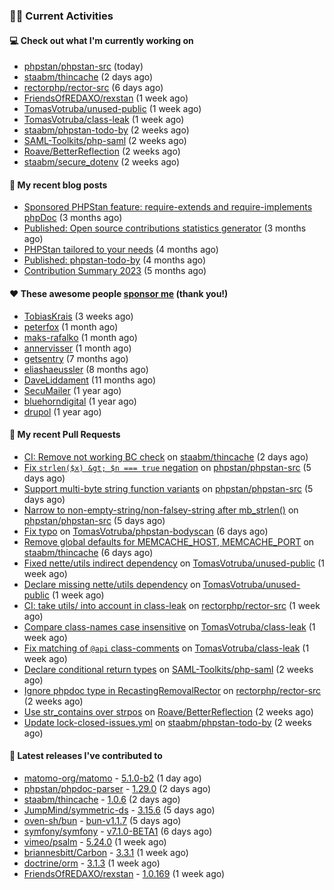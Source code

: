 ### 👨‍💻 Current Activities


#### 💻 Check out what I'm currently working on

- [phpstan/phpstan-src](https://github.com/phpstan/phpstan-src) (today)
- [staabm/thincache](https://github.com/staabm/thincache) (2 days ago)
- [rectorphp/rector-src](https://github.com/rectorphp/rector-src) (6 days ago)
- [FriendsOfREDAXO/rexstan](https://github.com/FriendsOfREDAXO/rexstan) (1 week ago)
- [TomasVotruba/unused-public](https://github.com/TomasVotruba/unused-public) (1 week ago)
- [TomasVotruba/class-leak](https://github.com/TomasVotruba/class-leak) (1 week ago)
- [staabm/phpstan-todo-by](https://github.com/staabm/phpstan-todo-by) (2 weeks ago)
- [SAML-Toolkits/php-saml](https://github.com/SAML-Toolkits/php-saml) (2 weeks ago)
- [Roave/BetterReflection](https://github.com/Roave/BetterReflection) (2 weeks ago)
- [staabm/secure_dotenv](https://github.com/staabm/secure_dotenv) (2 weeks ago)


#### 📜 My recent blog posts

- [Sponsored PHPStan feature: require-extends and require-implements phpDoc](https://staabm.github.io/2024/01/15/phpstan-require-extends-implements.html) (3 months ago)
- [Published: Open source contributions statistics generator](https://staabm.github.io/2024/01/10/oss-contribs-published.html) (3 months ago)
- [PHPStan tailored to your needs](https://staabm.github.io/2024/01/01/phpstan-customizing.html) (4 months ago)
- [Published: phpstan-todo-by](https://staabm.github.io/2023/12/17/phpstan-todo-by-published.html) (4 months ago)
- [Contribution Summary 2023](https://staabm.github.io/2023/12/07/contribution-summary-2023.html) (5 months ago)


#### ❤️ These awesome people [sponsor me](https://github.com/sponsors/staabm) (thank you!)

- [TobiasKrais](https://github.com/TobiasKrais) (3 weeks ago)
- [peterfox](https://github.com/peterfox) (1 month ago)
- [maks-rafalko](https://github.com/maks-rafalko) (1 month ago)
- [annervisser](https://github.com/annervisser) (1 month ago)
- [getsentry](https://github.com/getsentry) (7 months ago)
- [eliashaeussler](https://github.com/eliashaeussler) (8 months ago)
- [DaveLiddament](https://github.com/DaveLiddament) (11 months ago)
- [SecuMailer](https://github.com/SecuMailer) (1 year ago)
- [bluehorndigital](https://github.com/bluehorndigital) (1 year ago)
- [drupol](https://github.com/drupol) (1 year ago)


#### 🔨 My recent Pull Requests

- [CI: Remove not working BC check](https://github.com/staabm/thincache/pull/28) on [staabm/thincache](https://github.com/staabm/thincache) (2 days ago)
- [Fix `strlen($x) &gt; $n === true` negation](https://github.com/phpstan/phpstan-src/pull/3040) on [phpstan/phpstan-src](https://github.com/phpstan/phpstan-src) (5 days ago)
- [Support multi-byte string function variants](https://github.com/phpstan/phpstan-src/pull/3039) on [phpstan/phpstan-src](https://github.com/phpstan/phpstan-src) (5 days ago)
- [Narrow to non-empty-string/non-falsey-string after mb_strlen()](https://github.com/phpstan/phpstan-src/pull/3038) on [phpstan/phpstan-src](https://github.com/phpstan/phpstan-src) (5 days ago)
- [Fix typo](https://github.com/TomasVotruba/phpstan-bodyscan/pull/3) on [TomasVotruba/phpstan-bodyscan](https://github.com/TomasVotruba/phpstan-bodyscan) (6 days ago)
- [Remove global defaults for MEMCACHE_HOST, MEMCACHE_PORT](https://github.com/staabm/thincache/pull/27) on [staabm/thincache](https://github.com/staabm/thincache) (6 days ago)
- [Fixed nette/utils indirect dependency](https://github.com/TomasVotruba/unused-public/pull/116) on [TomasVotruba/unused-public](https://github.com/TomasVotruba/unused-public) (1 week ago)
- [Declare missing nette/utils dependency](https://github.com/TomasVotruba/unused-public/pull/115) on [TomasVotruba/unused-public](https://github.com/TomasVotruba/unused-public) (1 week ago)
- [CI: take utils/ into account in class-leak](https://github.com/rectorphp/rector-src/pull/5847) on [rectorphp/rector-src](https://github.com/rectorphp/rector-src) (1 week ago)
- [Compare class-names case insensitive](https://github.com/TomasVotruba/class-leak/pull/42) on [TomasVotruba/class-leak](https://github.com/TomasVotruba/class-leak) (1 week ago)
- [Fix matching of `@api` class-comments](https://github.com/TomasVotruba/class-leak/pull/39) on [TomasVotruba/class-leak](https://github.com/TomasVotruba/class-leak) (1 week ago)
- [Declare conditional return types](https://github.com/SAML-Toolkits/php-saml/pull/585) on [SAML-Toolkits/php-saml](https://github.com/SAML-Toolkits/php-saml) (2 weeks ago)
- [Ignore phpdoc type in RecastingRemovalRector](https://github.com/rectorphp/rector-src/pull/5841) on [rectorphp/rector-src](https://github.com/rectorphp/rector-src) (2 weeks ago)
- [Use str_contains over strpos](https://github.com/Roave/BetterReflection/pull/1427) on [Roave/BetterReflection](https://github.com/Roave/BetterReflection) (2 weeks ago)
- [Update lock-closed-issues.yml](https://github.com/staabm/phpstan-todo-by/pull/92) on [staabm/phpstan-todo-by](https://github.com/staabm/phpstan-todo-by) (2 weeks ago)


#### 🔭 Latest releases I've contributed to

- [matomo-org/matomo](https://github.com/matomo-org/matomo) - [5.1.0-b2](https://github.com/matomo-org/matomo/releases/tag/5.1.0-b2) (1 day ago)
- [phpstan/phpdoc-parser](https://github.com/phpstan/phpdoc-parser) - [1.29.0](https://github.com/phpstan/phpdoc-parser/releases/tag/1.29.0) (2 days ago)
- [staabm/thincache](https://github.com/staabm/thincache) - [1.0.6](https://github.com/staabm/thincache/releases/tag/1.0.6) (2 days ago)
- [JumpMind/symmetric-ds](https://github.com/JumpMind/symmetric-ds) - [3.15.6](https://github.com/JumpMind/symmetric-ds/releases/tag/3.15.6) (5 days ago)
- [oven-sh/bun](https://github.com/oven-sh/bun) - [bun-v1.1.7](https://github.com/oven-sh/bun/releases/tag/bun-v1.1.7) (5 days ago)
- [symfony/symfony](https://github.com/symfony/symfony) - [v7.1.0-BETA1](https://github.com/symfony/symfony/releases/tag/v7.1.0-BETA1) (6 days ago)
- [vimeo/psalm](https://github.com/vimeo/psalm) - [5.24.0](https://github.com/vimeo/psalm/releases/tag/5.24.0) (1 week ago)
- [briannesbitt/Carbon](https://github.com/briannesbitt/Carbon) - [3.3.1](https://github.com/briannesbitt/Carbon/releases/tag/3.3.1) (1 week ago)
- [doctrine/orm](https://github.com/doctrine/orm) - [3.1.3](https://github.com/doctrine/orm/releases/tag/3.1.3) (1 week ago)
- [FriendsOfREDAXO/rexstan](https://github.com/FriendsOfREDAXO/rexstan) - [1.0.169](https://github.com/FriendsOfREDAXO/rexstan/releases/tag/1.0.169) (1 week ago)
